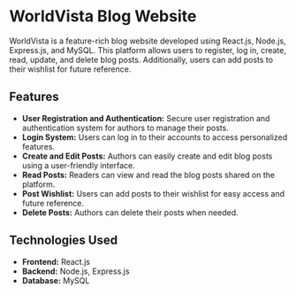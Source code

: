 # WorldVista Blog Website

WorldVista is a feature-rich blog website developed using React.js, Node.js, Express.js, and MySQL. This platform allows users to register, log in, create, read, update, and delete blog posts. Additionally, users can add posts to their wishlist for future reference.

## Features

- **User Registration and Authentication:** Secure user registration and authentication system for authors to manage their posts.
- **Login System:** Users can log in to their accounts to access personalized features.
- **Create and Edit Posts:** Authors can easily create and edit blog posts using a user-friendly interface.
- **Read Posts:** Readers can view and read the blog posts shared on the platform.
- **Post Wishlist:** Users can add posts to their wishlist for easy access and future reference.
- **Delete Posts:** Authors can delete their posts when needed.

## Technologies Used

- **Frontend:** React.js
- **Backend:** Node.js, Express.js
- **Database:** MySQL
